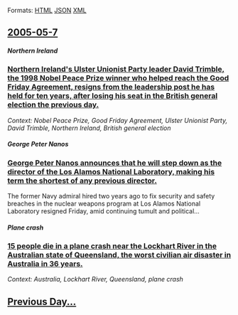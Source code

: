 
Formats: [HTML](2005/05/7/index.html)  [JSON](2005/05/7/index.json)  [XML](2005/05/7/index.xml)  

## [2005-05-7](/news/2005/05/7/index.md)

##### Northern Ireland
### [ Northern Ireland's Ulster Unionist Party leader David Trimble, the 1998 Nobel Peace Prize winner who helped reach the Good Friday Agreement, resigns from the leadership post he has held for ten years, after losing his seat in the British general election the previous day. ](/news/2005/05/7/northern-ireland-s-ulster-unionist-party-leader-david-trimble-the-1998-nobel-peace-prize-winner-who-helped-reach-the-good-friday-agreement.md)
_Context: Nobel Peace Prize, Good Friday Agreement, Ulster Unionist Party, David Trimble, Northern Ireland, British general election_

##### George Peter Nanos
### [ George Peter Nanos announces that he will step down as the director of the Los Alamos National Laboratory, making his term the shortest of any previous director. ](/news/2005/05/7/george-peter-nanos-announces-that-he-will-step-down-as-the-director-of-the-los-alamos-national-laboratory-making-his-term-the-shortest-of.md)
The former Navy admiral hired two years ago to fix security and safety breaches in the nuclear weapons program at Los Alamos National Laboratory resigned Friday, amid continuing tumult and political...

##### Plane crash
### [ 15 people die in a plane crash near the Lockhart River in the Australian state of Queensland, the worst civilian air disaster in Australia in 36 years. ](/news/2005/05/7/15-people-die-in-a-plane-crash-near-the-lockhart-river-in-the-australian-state-of-queensland-the-worst-civilian-air-disaster-in-australia.md)
_Context: Australia, Lockhart River, Queensland, plane crash_

## [Previous Day...](/news/2005/05/6/index.md)

